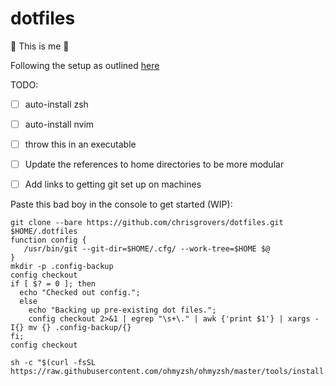 # dotfiles
:dna: This is me :dna:


Following the setup as outlined [here](https://www.atlassian.com/git/tutorials/dotfiles)

TODO: 
- [ ] auto-install zsh
- [ ] auto-install nvim
- [ ] throw this in an executable
- [ ] Update the references to home directories to be more modular
- [ ] Add links to getting git set up on machines


Paste this bad boy in the console to get started (WIP):

```
git clone --bare https://github.com/chrisgrovers/dotfiles.git $HOME/.dotfiles
function config {
   /usr/bin/git --git-dir=$HOME/.cfg/ --work-tree=$HOME $@
}
mkdir -p .config-backup
config checkout
if [ $? = 0 ]; then
  echo "Checked out config.";
  else
    echo "Backing up pre-existing dot files.";
    config checkout 2>&1 | egrep "\s+\." | awk {'print $1'} | xargs -I{} mv {} .config-backup/{}
fi;
config checkout

sh -c "$(curl -fsSL https://raw.githubusercontent.com/ohmyzsh/ohmyzsh/master/tools/install.sh)"


```
